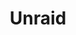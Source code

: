 ---
description: A powerful, easy operating system for servers and storage. Maximize your
  hardware with unmatched flexibility.
link: https://unraid.net/selfhosted
shortname: unraid.net-ssh
title: Unraid
---
